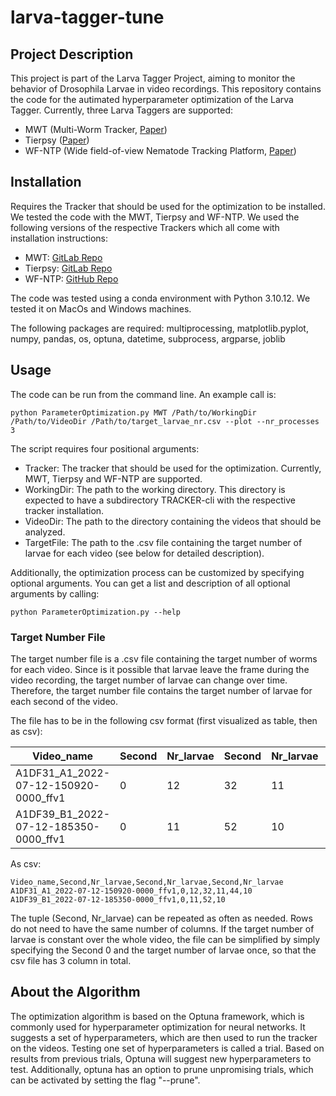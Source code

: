 # larva-tagger-tune

## Project Description
This project is part of the Larva Tagger Project, aiming to monitor the behavior of Drosophila Larvae in video
recordings. This repository contains the code for the autimated hyperparameter optimization of the Larva Tagger.
Currently, three Larva Taggers are supported:
- MWT (Multi-Worm Tracker, [Paper](https://doi.org/10.1038%2Fnmeth.1625))
- Tierpsy ([Paper](https://doi.org/10.1038%2Fs41592-018-0112-1))
- WF-NTP (Wide field-of-view Nematode Tracking Platform, [Paper](https://doi.org/10.1038/s41596-020-0321-9))

## Installation
Requires the Tracker that should be used for the optimization to be installed. 
We tested the code with the MWT, Tierpsy and WF-NTP.
We used the following versions of the respective Trackers which all come with installation instructions:
- MWT: [GitLab Repo](https://gitlab.com/larvataggerpipelines/mwt-cli)
- Tierpsy: [GitLab Repo](https://gitlab.com/larvataggerpipelines/tierpsy-cli)
- WF-NTP: [GitHub Repo](TODO)

The code was tested using a conda environment with Python 3.10.12. We tested it on MacOs and Windows machines.

The following packages are required:
multiprocessing, matplotlib.pyplot, numpy, pandas, os, optuna, 
datetime, subprocess, argparse, joblib


## Usage
The code can be run from the command line. An example call is:

```
python ParameterOptimization.py MWT /Path/to/WorkingDir /Path/to/VideoDir /Path/to/target_larvae_nr.csv --plot --nr_processes 3
```

The script requires four positional arguments:
- Tracker: The tracker that should be used for the optimization. Currently, MWT, Tierpsy and WF-NTP are supported.
- WorkingDir: The path to the working directory. This directory is expected to have a subdirectory TRACKER-cli with 
the respective tracker installation.
- VideoDir: The path to the directory containing the videos that should be analyzed.
- TargetFile: The path to the .csv file containing the target number of larvae for each video 
(see below for detailed description).

Additionally, the optimization process can be customized by specifying optional arguments. 
You can get a list and description of all optional arguments by calling:
```
python ParameterOptimization.py --help
```


### Target Number File
The target number file is a .csv file containing the target number of worms for each video. Since is it possible that 
larvae leave the frame during the video recording, the target number of larvae can change over time. Therefore, the 
target number file contains the target number of larvae for each second of the video.

The file has to be in the following csv format (first visualized as table, then as csv):

| Video_name                             | Second | Nr_larvae | Second | Nr_larvae | Second | Nr_larvae |
|----------------------------------------|--------|-----------|--------|-----------|--------|-----------|
| A1DF31_A1_2022-07-12-150920-0000_ffv1  | 0      | 12        | 32     | 11        | 44     | 10        |
| A1DF39_B1_2022-07-12-185350-0000_ffv1  | 0      | 11        | 52     | 10        |

As csv:
```
Video_name,Second,Nr_larvae,Second,Nr_larvae,Second,Nr_larvae
A1DF31_A1_2022-07-12-150920-0000_ffv1,0,12,32,11,44,10
A1DF39_B1_2022-07-12-185350-0000_ffv1,0,11,52,10
```
The tuple (Second, Nr_larvae) can be repeated as often as needed. Rows do not need to have the same number of columns.
If the target number of larvae is constant over the whole video, the file can be simplified by simply specifying the 
Second 0 and the target number of larvae once, so that the csv file has 3 column in total.

## About the Algorithm
The optimization algorithm is based on the Optuna framework, which is commonly used for hyperparameter optimization 
for neural networks. It suggests a set of hyperparameters, which are then used to run the tracker on the videos. 
Testing one set of hyperparameters is called a trial. 
Based on results from previous trials, Optuna will suggest new hyperparameters to test.
Additionally, optuna has an option to prune unpromising trials, which can be activated by setting the flag "--prune".
